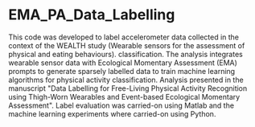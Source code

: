 # EMA_PA_Data_Labelling

This code was developed to label accelerometer data collected in the context of the WEALTH  study (Wearable sensors for the assessment of physical and eating behaviours). 
classification. The analysis integrates wearable sensor data with Ecological Momentary Assessment (EMA) prompts to generate sparsely labelled data to train machine learning algorithms for physical activity classification. Analysis presented in the manuscript "Data Labelling for Free-Living Physical Activity Recognition using Thigh-Worn Wearables and Event-based Ecological Momentary Assessment".
Label evaluation was carried-on using Matlab and the machine learning experiments where carried-on using Python. 

